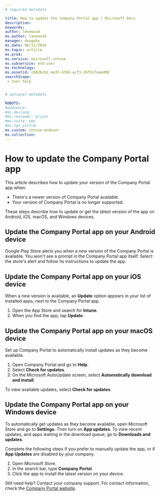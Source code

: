 ```yaml
---
# required metadata

title: How to update the Company Portal app | Microsoft Docs
description:
keywords:
author: lenewsad
ms.author: lanewsad
manager: dougeby
ms.date: 06/11/2019
ms.topic: article
ms.prod:
ms.service: microsoft-intune
ms.subservice: end-user
ms.technology:
ms.assetid: c002bcb2-ae37-478d-acf3-2bf51faae490
searchScope:
 - User help


# optional metadata

ROBOTS:  
#audience:
#ms.devlang:
#ms.reviewer: priyar
#ms.suite: ems
#ms.tgt_pltfrm:
ms.custom: intune-enduser
ms.collection: 
---
```


# How to update the Company Portal app

This article describes how to update your version of the Company Portal app when:  
* There's a newer version of Company Portal available.
* Your version of Company Portal is no longer supported.

These steps describe how to update or get the latest version of the app on Android, iOS, macOS, and Windows devices.    

## Update the Company Portal app on your Android device  

Google Play Store alerts you when a new version of the Company Portal is available. You won't see a prompt in the Company Portal app itself. Select the store's alert and follow its instructions to update the app. 

## Update the Company Portal app on your iOS device  

When a new version is available, an **Update** option appears in your list of installed apps, next to the Company Portal app.  

1. Open the App Store and search for **Intune**.  
2. When you find the app, tap **Update**.  

## Update the Company Portal app on your macOS device

Set up Company Portal to automatically install updates as they become available. 

1. Open Company Portal and go to **Help**. 
2. Select **Check for updates**. 
3. On the Microsoft AutoUpdate screen, select **Automatically download and install**. 

To view available updates, select **Check for updates**.  

## Update the Company Portal app on your Windows device
To automatically get updates as they become available, open Microsoft Store and go to  **Settings**. Then turn on **App updates**. To view recent updates, and apps waiting in the download queue, go to **Downloads and updates**.  

Complete the following steps if you prefer to manually update the app, or if **App Updates** are disabled by your company.  
1. Open Microsoft Store.
2. In the search bar, type **Company Portal**.
3. Click the app to install the latest version on your device. 


Still need help? Contact your company support. For contact information, check the [Company Portal website](https://go.microsoft.com/fwlink/?linkid=2010980).
